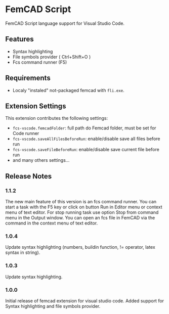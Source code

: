 # FemCAD Script

FemCAD Script language support for Visual Studio Code.

## Features

- Syntax highlighting
- File symbols provider ( Ctrl+Shift+O )
- Fcs command runner (F5)

## Requirements

- Localy "instaled" not-packaged femcad with `fli.exe`.

## Extension Settings

This extension contributes the following settings:

- `fcs-vscode.femcadFolder`: full path do Femcad folder, must be set for Code runner
- `fcs-vscode.saveAllFilesBeforeRun`: enable/disable save all files before run
- `fcs-vscode.saveFileBeforeRun`: enable/disable save current file before run
- and many others settings...

## Release Notes

### 1.1.2

The new main feature of this version is an fcs command runner. You can start a task with the F5 key or click on button Run in Editor menu or context menu of text editor. For stop running task use option Stop from command menu in the Output window. You can open an fcs file in FemCAD via the command in the context menu of text editor.

### 1.0.4

Update syntax highlighting (numbers, buildin function, != operator, latex syntax in string).

### 1.0.3

Update syntax highlighting.

### 1.0.0

Initial release of femcad extension for visual studio code. Added support for Syntax highlighting and file symbols provider.
